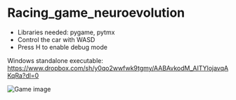 # Racing_game_neuroevolution

* Libraries needed: pygame, pytmx
* Control the car with WASD
* Press H to enable debug mode



Windows standalone executable: https://www.dropbox.com/sh/y0qo2wwfwk9tgmy/AABAvkodM_AITYlojavqAKqRa?dl=0




![Game image](https://i.imgur.com/41OHv7f.png)
